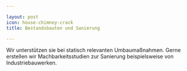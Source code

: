 ```yaml
---

layout: post
icon: house-chimney-crack
title: Bestandsbauten und Sanierung

---
```


Wir unterstützen sie bei statisch relevanten Umbaumaßnahmen. Gerne erstellen wir Machbarkeitsstudien zur Sanierung beispielsweise von Industriebauwerken.
